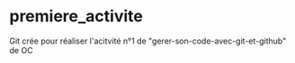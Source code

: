 # premiere_activite
Git crée pour réaliser l'acitvité n°1 de "gerer-son-code-avec-git-et-github" de OC
